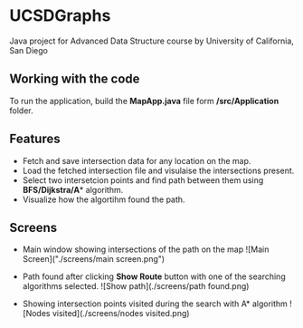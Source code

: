 # UCSDGraphs
Java project for Advanced Data Structure course by University of California, San Diego

## Working with the code
To run the application, build the **MapApp.java** file form **/src/Application** folder.

## Features
* Fetch and save intersection data for any location on the map.
* Load the fetched intersection file and visulaise the intersections present.
* Select two intersetcion points and find path between them using **BFS/Dijkstra/A*** algorithm.
* Visualize how the algortihm found the path.

## Screens
* Main window showing intersections of the path on the map
![Main Screen]("./screens/main screen.png")

* Path found after clicking **Show Route** button with one of the searching algorithms selected.
![Show path](./screens/path found.png)

* Showing intersection points visited during the search with A* algorithm
![Nodes visited](./screens/nodes visited.png)
